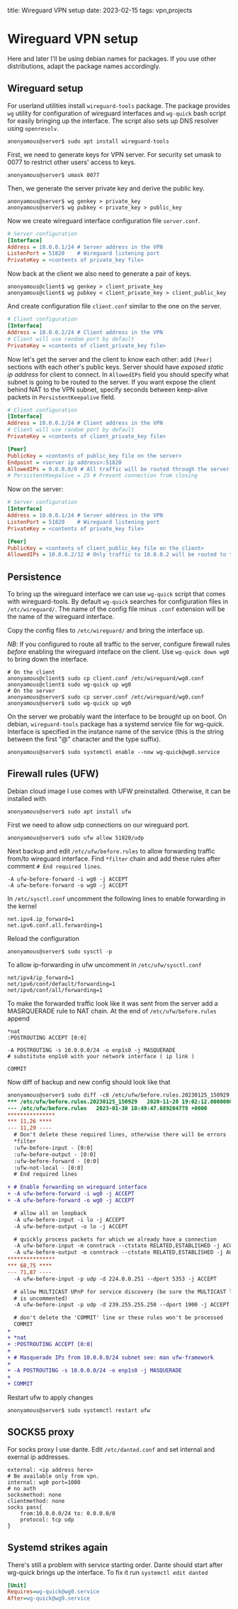 title: Wireguard VPN setup
date: 2023-02-15
tags: vpn,projects

# Wireguard VPN setup

Here and later I'll be using debian names for packages. If you use other distributions, adapt the
package names accordingly.

## Wireguard setup
For userland utilities install `wireguard-tools` package. The package provides `wg` utility for
configuration of wireguard interfaces and `wg-quick` bash script for easily bringing up the
interface. The script also sets up DNS resolver using `openresolv`.

```
anonyamous@server$ sudo apt install wireguard-tools
```

First, we need to generate keys for VPN server. For security set umask to 0077 to restrict other
users' access to keys.

```
anonyamous@server$ umask 0077
```

Then, we generate the server private key and derive the public key.

```
anonyamous@server$ wg genkey > private_key
anonyamous@server$ wg pubkey < private_key > public_key
```

Now we create wireguard interface configuration file `server.conf`.

```ini
# Server configuration
[Interface]
Address = 10.0.0.1/24 # Server address in the VPN
ListenPort = 51820    # Wireguard listening port
PrivateKey = <contents of private_key file>
```

Now back at the client we also need to generate a pair of keys.

```
anonyamous@client$ wg genkey > client_private_key
anonyamous@client$ wg pubkey < client_private_key > client_public_key
```

And create configuration file `client.conf` similar to the one on the server.

```ini
# Client configuration
[Interface]
Address = 10.0.0.2/24 # Client address in the VPN
# Client will use random port by default
PrivateKey = <contents of client_private_key file>
```

Now let's get the server and the client to know each other: add `[Peer]` sections with each other's
public keys. Server should have *exposed static ip address* for client to connect. In `AllowedIPs`
field you should specify what subnet is going to be routed to the server. 
If you want expose the client behind NAT to the VPN subnet, specify seconds between keep-alive packets in
`PersistentKeepalive` field.

```ini
# Client configuration
[Interface]
Address = 10.0.0.2/24 # Client address in the VPN
# Client will use random port by default
PrivateKey = <contents of client_private_key file>

[Peer]
PublicKey = <contents of public_key file on the server>
Endpoint = <server ip address>:51820
AllowedIPs = 0.0.0.0/0 # All traffic will be routed through the server
# PersistentKeepalive = 25 # Prevent connection from closing
```

Now on the server:

```ini
# Server configuration
[Interface]
Address = 10.0.0.1/24 # Server address in the VPN
ListenPort = 51820    # Wireguard listening port
PrivateKey = <contents of private_key file>

[Peer]
PublicKey = <contents of client_public_key file on the client>
AllowedIPs = 10.0.0.2/32 # Only traffic to 10.0.0.2 will be routed to the client
```

## Persistence
To bring up the wireguard interface we can use `wg-quick` script that comes with 
wireguard-tools. By default `wg-quick` searches for configuration files in `/etc/wireguard/`.
The name of the config file minus `.conf` extension will be the name of the wireguard interface.

Copy the config files to `/etc/wireguard/` and bring the interface up.

*NB*: If you configured to route all traffic to the server, configure firewall rules *before* enabling
the wireguard inteface on the client. Use `wg-quick down wg0` to bring down the interface.

```
# On the client
anonyamous@client$ sudo cp client.conf /etc/wireguard/wg0.conf
anonyamous@client$ sudo wg-quick up wg0 
# On the server
anonyamous@server$ sudo cp server.conf /etc/wireguard/wg0.conf
anonyamous@server$ sudo wg-quick up wg0
```

On the server we probably want the interface to be brought up on boot. On debian, `wireguard-tools`
package has a systemd service file for wg-quick. Interface is specified in the instance name of the
service (this is the string between the first "@" character and the type suffix).

```
anonyamous@server$ sudo systemctl enable --now wg-quick@wg0.service
```

## Firewall rules (UFW)
Debian cloud image I use comes with UFW preinstalled. Otherwise, it can be installed with

```
anonyamous@server$ sudo apt install ufw
```

First we need to allow udp connections on our wireguard port.

```
anonyamous@server$ sudo ufw allow 51820/udp
```

Next backup and edit `/etc/ufw/before.rules` to allow forwarding traffic from/to wireguard interface.
Find `*filter` chain and add these rules after comment `# End required lines`.

```
-A ufw-before-forward -i wg0 -j ACCEPT
-A ufw-before-forward -o wg0 -j ACCEPT
```

In `/etc/sysctl.conf` uncomment the following lines to enable forwarding in the kernel

```
net.ipv4.ip_forward=1
net.ipv6.conf.all.forwarding=1
```

Reload the configuration

```
anonyamous@server$ sudo sysctl -p
```

To allow ip-forwarding in ufw uncomment in `/etc/ufw/sysctl.conf`

```
net/ipv4/ip_forward=1
net/ipv6/conf/default/forwarding=1
net/ipv6/conf/all/forwarding=1
```

To make the forwarded traffic look like it was sent from the server add a MASRQUERADE rule to NAT
chain. At the end of `/etc/ufw/before.rules` append 

```
*nat
:POSTROUTING ACCEPT [0:0]

-A POSTROUTING -s 10.0.0.0/24 -o enp1s0 -j MASQUERADE 
# substitute enp1s0 with your network interface ( ip link )

COMMIT
```

Now diff of backup and new config should look like that

```diff
anonyamous@server$ sudo diff -c8 /etc/ufw/before.rules.20230125_150929 /etc/ufw/before.rules
*** /etc/ufw/before.rules.20230125_150929	2020-11-28 19:02:12.000000000 +0000
--- /etc/ufw/before.rules	2023-01-30 10:49:47.689204778 +0000
***************
*** 11,26 ****
--- 11,29 ----
  # Don't delete these required lines, otherwise there will be errors
  *filter
  :ufw-before-input - [0:0]
  :ufw-before-output - [0:0]
  :ufw-before-forward - [0:0]
  :ufw-not-local - [0:0]
  # End required lines

+ # Enable forwarding on wireguard interface
+ -A ufw-before-forward -i wg0 -j ACCEPT
+ -A ufw-before-forward -o wg0 -j ACCEPT

  # allow all on loopback
  -A ufw-before-input -i lo -j ACCEPT
  -A ufw-before-output -o lo -j ACCEPT

  # quickly process packets for which we already have a connection
  -A ufw-before-input -m conntrack --ctstate RELATED,ESTABLISHED -j ACCEPT
  -A ufw-before-output -m conntrack --ctstate RELATED,ESTABLISHED -j ACCEPT
***************
*** 68,75 ****
--- 71,87 ----
  -A ufw-before-input -p udp -d 224.0.0.251 --dport 5353 -j ACCEPT

  # allow MULTICAST UPnP for service discovery (be sure the MULTICAST line above
  # is uncommented)
  -A ufw-before-input -p udp -d 239.255.255.250 --dport 1900 -j ACCEPT

  # don't delete the 'COMMIT' line or these rules won't be processed
  COMMIT
+
+ *nat
+ :POSTROUTING ACCEPT [0:0]
+
+ # Masquerade IPs from 10.0.0.0/24 subnet see: man ufw-framework
+
+ -A POSTROUTING -s 10.0.0.0/24 -o enp1s0 -j MASQUERADE
+
+ COMMIT
```

Restart ufw to apply changes

```
anonyamous@server$ sudo systemctl restart ufw
```

## SOCKS5 proxy
For socks proxy I use dante. Edit `/etc/danted.conf` and
set internal and exernal ip addresses.

```
external: <ip address here>
# Be available only from vpn.
internal: wg0 port=1080
# no auth
socksmethod: none
clientmethod: none
socks pass{
	from:10.0.0.0/24 to: 0.0.0.0/0
	protocol: tcp udp
}
```

## Systemd strikes again
There's still a problem with service starting order. Dante should start after wg-quick
brings up the interface. 
To fix it run `systemctl edit danted`

```ini
[Unit]
Requires=wg-quick@wg0.service
After=wg-quick@wg0.service
```
